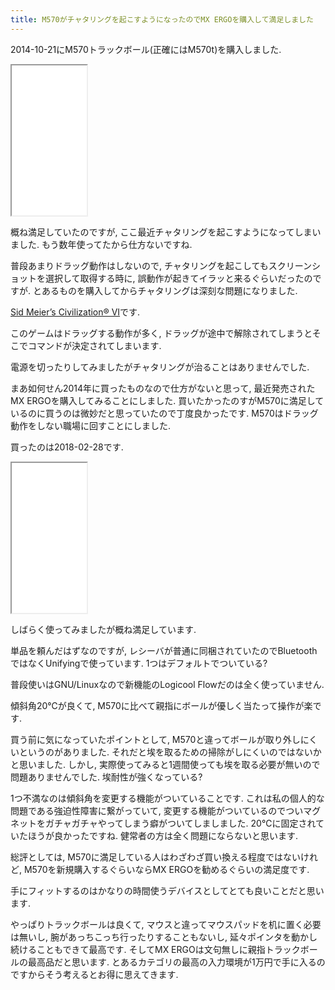 ```yaml
---
title: M570がチャタリングを起こすようになったのでMX ERGOを購入して満足しました
---
```


2014-10-21にM570トラックボール(正確にはM570t)を購入しました.

<iframe style="width:120px;height:240px;" src="//rcm-fe.amazon-adsystem.com/e/cm?lt1=_blank&bc1=000000&IS2=1&bg1=FFFFFF&fc1=000000&lc1=0000FF&t=ncaq01-22&o=9&p=8&l=as4&m=amazon&f=ifr&ref=as_ss_li_til&asins=B00E19UYO8&linkId=d16011664a54f33b7864c9a88fc007c6"></iframe>

概ね満足していたのですが,
ここ最近チャタリングを起こすようになってしまいました.
もう数年使ってたから仕方ないですね.

普段あまりドラッグ動作はしないので,
チャタリングを起こしてもスクリーンショットを選択して取得する時に,
誤動作が起きてイラッと来るぐらいだったのですが.
とあるものを購入してからチャタリングは深刻な問題になりました.

[Sid Meier’s Civilization® VI](http://store.steampowered.com/app/289070/Sid_Meiers_Civilization_VI/)です.

このゲームはドラッグする動作が多く,
ドラッグが途中で解除されてしまうとそこでコマンドが決定されてしまいます.

電源を切ったりしてみましたがチャタリングが治ることはありませんでした.

まあ如何せん2014年に買ったものなので仕方がないと思って,
最近発売されたMX ERGOを購入してみることにしました.
買いたかったのすがM570に満足しているのに買うのは微妙だと思っていたので丁度良かったです.
M570はドラッグ動作をしない職場に回すことにしました.

買ったのは2018-02-28です.

<iframe style="width:120px;height:240px;" src="//rcm-fe.amazon-adsystem.com/e/cm?lt1=_blank&bc1=000000&IS2=1&bg1=FFFFFF&fc1=000000&lc1=0000FF&t=ncaq01-22&o=9&p=8&l=as4&m=amazon&f=ifr&ref=as_ss_li_til&asins=B074Z71C2M&linkId=889d8707a1f820e5a6945581a29cdc4f"></iframe>

しばらく使ってみましたが概ね満足しています.

単品を頼んだはずなのですが,
レシーバが普通に同梱されていたのでBluetoothではなくUnifyingで使っています.
1つはデフォルトでついている?

普段使いはGNU/Linuxなので新機能のLogicool Flowだのは全く使っていません.

傾斜角20℃が良くて,
M570に比べて親指にボールが優しく当たって操作が楽です.

買う前に気になっていたポイントとして,
M570と違ってボールが取り外しにくいというのがありました.
それだと埃を取るための掃除がしにくいのではないかと思いました.
しかし,
実際使ってみると1週間使っても埃を取る必要が無いので問題ありませんでした.
埃耐性が強くなっている?

1つ不満なのは傾斜角を変更する機能がついていることです.
これは私の個人的な問題である強迫性障害に繋がっていて,
変更する機能がついているのでついマグネットをガチャガチャやってしまう癖がついてしましました.
20℃に固定されていたほうが良かったですね.
健常者の方は全く問題にならないと思います.

総評としては,
M570に満足している人はわざわざ買い換える程度ではないけれど,
M570を新規購入するぐらいならMX ERGOを勧めるぐらいの満足度です.

手にフィットするのはかなりの時間使うデバイスとしてとても良いことだと思います.

やっぱりトラックボールは良くて,
マウスと違ってマウスパッドを机に置く必要は無いし,
腕があっちこっち行ったりすることもないし,
延々ポインタを動かし続けることもできて最高です.
そしてMX ERGOは文句無しに親指トラックボールの最高品だと思います.
とあるカテゴリの最高の入力環境が1万円で手に入るのですからそう考えるとお得に思えてきます.
